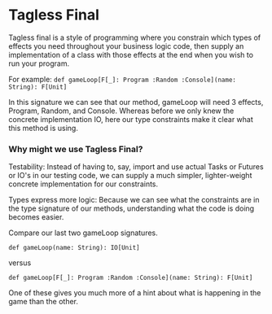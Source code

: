 # Tagless Final

Tagless final is a style of programming where you constrain which types of effects you need 
throughout your business logic code, then supply an implementation of a class with those effects at the end 
when you wish to run your program. 

For example: `def gameLoop[F[_]: Program :Random :Console](name: String): F[Unit]`

In this signature we can see that our method, gameLoop will need 3 effects, Program, Random, and 
Console. Whereas before we only knew the concrete implementation IO, here our type constraints
make it clear what this method is using. 

### Why might we use Tagless Final? 

Testability: Instead of having to, say, import and use actual Tasks or Futures or IO's in our 
testing code, we can supply a much simpler, lighter-weight concrete implementation for our constraints. 

Types express more logic: Because we can see what the constraints are in the type signature
of our methods, understanding what the code is doing becomes easier. 

Compare our last two gameLoop signatures. 

`def gameLoop(name: String): IO[Unit]`

versus

`def gameLoop[F[_]: Program :Random :Console](name: String): F[Unit]`

One of these gives you much more of a hint about what is happening in the game than the other.
